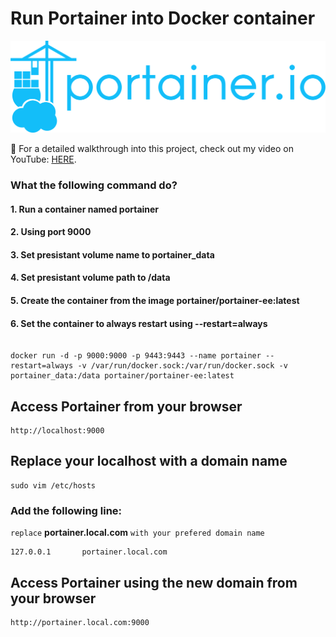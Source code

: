 # Run Portainer into Docker container

![alt text](portainer.png)

🎥 For a detailed walkthrough into this project, check out my video on YouTube: [HERE](https://youtu.be/nanvypQBgA0).

### What the following command do?

#### 1. Run a container named portainer

#### 2. Using port 9000

#### 3. Set presistant volume name to portainer_data

#### 4. Set presistant volume path to /data

#### 5. Create the container from the image portainer/portainer-ee:latest

#### 6. Set the container to always restart using --restart=always

```

docker run -d -p 9000:9000 -p 9443:9443 --name portainer --restart=always -v /var/run/docker.sock:/var/run/docker.sock -v portainer_data:/data portainer/portainer-ee:latest

```

## Access Portainer from your browser

```
http://localhost:9000
```

## Replace your localhost with a domain name

```
sudo vim /etc/hosts
```

### Add the following line:

`replace` **portainer.local.com** `with your prefered domain name`

```
127.0.0.1       portainer.local.com
```

## Access Portainer using the new domain from your browser

```
http://portainer.local.com:9000
```

